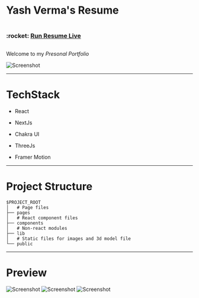 
  

# Yash Verma's Resume

<div style="display:flex;flex-direction:row; justify-content; space-between;width:100%">
  <h3>:rocket: <a  target="_blank" href="https://okyash007.vercel.app/"> Run Resume Live </a></h3>  
</div>

Welcome to my *Presonal Portfolio*

![Screenshot](https://github.com/Vishwas-10/Vishwas-s-Portfolio/blob/main/preview/p1.png)

 
---
# TechStack

- React

- NextJs

- Chakra UI

- ThreeJs

- Framer Motion

---
# Project Structure

```
$PROJECT_ROOT
│   # Page files
├── pages
│   # React component files
├── components
│   # Non-react modules
├── lib
│   # Static files for images and 3d model file
└── public
```
----
# Preview
![Screenshot](https://github.com/Vishwas-10/Vishwas-s-Portfolio/blob/main/preview/p2.png)
![Screenshot](https://github.com/Vishwas-10/Vishwas-s-Portfolio/blob/main/preview/p3.png)
![Screenshot](https://github.com/Vishwas-10/Vishwas-s-Portfolio/blob/main/preview/p4.png)



